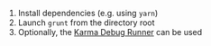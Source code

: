 1. Install dependencies (e.g. using `yarn`)
2. Launch `grunt` from the directory root
3. Optionally, the [Karma Debug Runner](http://localhost:9876/debug.html) can be used
